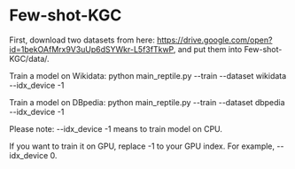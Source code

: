 # Few-shot-KGC

First, download two datasets from here: https://drive.google.com/open?id=1bekOAfMrx9V3uUp6dSYWkr-L5f3fTkwP, and put them into Few-shot-KGC/data/.

Train a model on Wikidata: python main_reptile.py --train --dataset wikidata --idx_device -1

Train a model on DBpedia: python main_reptile.py --train --dataset dbpedia --idx_device -1

Please note: --idx_device -1 means to train model on CPU.

If you want to train it on GPU, replace -1 to your GPU index. For example, --idx_device 0.



